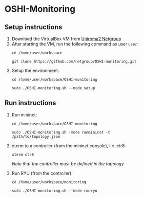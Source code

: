 # OSHI-Monitoring
## Setup instructions

1. Download the VirtualBox VM from [Uniroma2 Netgroup](http://netgroup.uniroma2.it/twiki/bin/view/Oshi/WebHome#AnchorSoftDown)
2. After starting the VM, run the following command as user `user`:
    ```
    cd /home/user/workspace
    
    git clone https://github.com/netgroup/OSHI-monitoring.git
    ```
3. Setup the environment:
    ```
    cd /home/user/workspace/OSHI-monitoring
    
    sudo ./OSHI-monitoring.sh --mode setup
    ```

## Run instructions

1. Run mininet:
    ```
    cd /home/user/workspace/OSHI-monitoring
    
    sudo ./OSHI-monitoring.sh -mode runmininet -t /path/to/topology.json
    ```
2. xterm to a controller (from the mininet console), i.e. ctr8:
    ```
    xterm ctr8
    ```
    
    *Note that the controller must be defined in the topology*
3. Run RYU (from the controller):
    ```
    cd /home/user/workspace/monitoring
    
    sudo ./OSHI-monitoring.sh --mode runryu
    ```